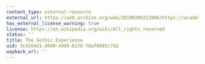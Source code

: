 ```yaml
---
content_type: external-resource
external_url: https://web.archive.org/web/20190204222806/https://academic.brooklyn.cuny.edu/english/melani/gothic/history.html
has_external_license_warning: true
license: https://en.wikipedia.org/wiki/All_rights_reserved
status: ''
title: The Gothic Experience
uid: 3c4564d1-d940-4dd9-b176-78af8005c75d
wayback_url: ''
---
```

